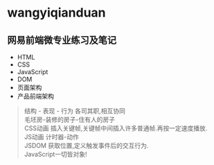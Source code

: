 # wangyiqianduan
## 网易前端微专业练习及笔记
* HTML
* CSS
* JavaScript
* DOM
* 页面架构
* 产品前端架构

>  结构 -   表现   -    行为    各司其职,相互协同  
> 毛坯房-装修的房子-住有人的房子  
> CSS动画 插入关键帧,关键帧中间插入许多普通帧.再按一定速度播放.  
> JS动画 计时器-动作  
> JSDOM 获取位置,定义触发事件后的交互行为.  
> JavaScript一切皆对象!  
